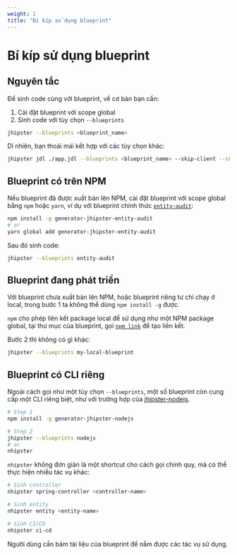 ```yaml
---
weight: 1
title: "Bí kíp sử dụng blueprint"
---
```


# Bí kíp sử dụng blueprint

## Nguyên tắc

Để sinh code cùng với blueprint, về cơ bản bạn cần:

1. Cài đặt blueprint với scope global
2. Sinh code với tùy chọn `--blueprints`

```sh
jhipster --blueprints <blueprint_name>
```

Dĩ nhiên, bạn thoải mái kết hợp với các tùy chọn khác:

```sh
jhipster jdl ./app.jdl --blueprints <blueprint_name> --skip-client --skip-install
```

## Blueprint có trên NPM

Nếu blueprint đã được xuất bản lên NPM, cài đặt blueprint với scope global bằng `npm` hoặc `yarn`, ví dụ với blueprint chính thức [`entity-audit`](https://github.com/jhipster/generator-jhipster-entity-audit):

```sh
npm install -g generator-jhipster-entity-audit
# or
yarn global add generator-jhipster-entity-audit
```

Sau đó sinh code:

```sh
jhipster --blueprints entity-audit
```

## Blueprint đang phát triển

Với blueprint chưa xuất bản lên NPM, hoặc blueprint riêng tư chỉ chạy ở local, trong bước 1 ta không thể dùng `npm install -g` được.

`npm` cho phép liên kết package local để sử dụng như một NPM package global, tại thư mục của blueprint, gọi [`npm link`](https://docs.npmjs.com/cli/v10/commands/npm-link) để tạo liên kết.

Bước 2 thì không có gì khác:

```sh
jhipster --blueprints my-local-blueprint
```

## Blueprint có CLI riêng

Ngoài cách gọi như một tùy chọn `--blueprints`, một số blueprint còn cung cấp một CLI riêng biệt, như với trường hợp của [jhipster-nodejs](https://github.com/jhipster/generator-jhipster-nodejs).

```sh
# Step 1
npm install -g generator-jhipster-nodejs

# Step 2
jhipster --blueprints nodejs
# or
nhipster
```

`nhipster` không đơn giản là một shortcut cho cách gọi chính quy, mà có thể thực hiện nhiều tác vụ khác:

```sh
# Sinh controller
nhipster spring-controller <controller-name>

# Sinh entity
nhipster entity <entity-name>

# Sinh CI/CD
nhipster ci-cd
```

Người dùng cần bám tài liệu của blueprint để nắm được các tác vụ sử dụng.
